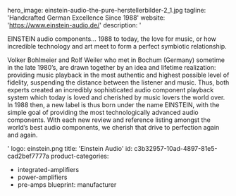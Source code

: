 hero_image: einstein-audio-the-pure-herstellerbilder-2_1.jpg
tagline: 'Handcrafted German Excellence Since 1988'
website: 'https://www.einstein-audio.de/'
description: '<p>EINSTEIN audio components… 1988 to today, the love for music, or how incredible technology and art meet to form a perfect symbiotic relationship.</p><p>Volker Bohlmeier and Rolf Weiler who met in Bochum (Germany) sometime in the late 1980’s, are drawn together by an idea and lifetime realization: providing music playback in the most authentic and highest possible level of fidelity, suspending the distance between the listener and music. Thus, both experts created an incredibly sophisticated audio component playback system which today is loved and cherished by music lovers the world over. In 1988 then, a new label is thus born under the name EINSTEIN, with the simple goal of providing the most technologically advanced audio components. With each new review and reference listing amongst the world’s best audio components, we cherish that drive to perfection again and again.</p>'
logo: einstein.png
title: 'Einstein Audio'
id: c3b32957-10ad-4897-81e5-cad2bef7777a
product-categories:
  - integrated-amplifiers
  - power-amplifiers
  - pre-amps
blueprint: manufacturer
